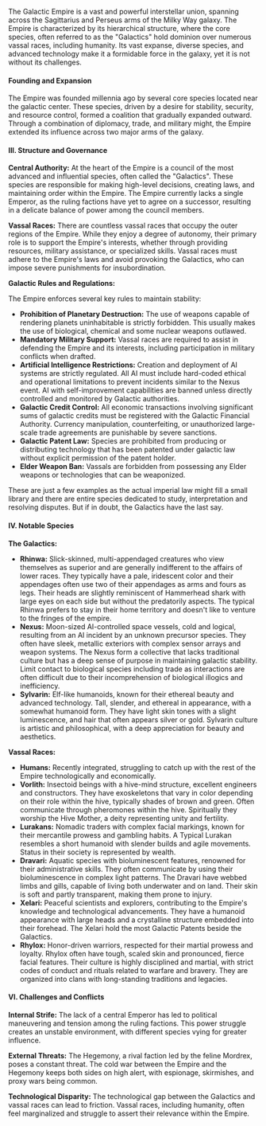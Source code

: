 The Galactic Empire is a vast and powerful interstellar union, 
spanning across the Sagittarius and Perseus arms of the Milky Way galaxy. 
The Empire is characterized by its hierarchical structure, 
where the core species, often referred to as the "Galactics" 
hold dominion over numerous vassal races, including humanity.
Its vast expanse, diverse species, and advanced technology make it a formidable force in the galaxy,
yet it is not without its challenges.

#### Founding and Expansion

The Empire was founded millennia ago by several core species located near the galactic center. 
These species, driven by a desire for stability, security, and resource control, formed a coalition that gradually expanded outward. 
Through a combination of diplomacy, trade, and military might, the Empire extended its influence across two major arms of the galaxy.

#### III. Structure and Governance

**Central Authority:**
At the heart of the Empire is a council of the most advanced and influential species, often called the "Galactics". 
These species are responsible for making high-level decisions, creating laws, and maintaining order within the Empire. 
The Empire currently lacks a single Emperor, as the ruling factions have yet to agree on a successor, 
resulting in a delicate balance of power among the council members.

**Vassal Races:**
There are countless vassal races that occupy the outer regions of the Empire. 
While they enjoy a degree of autonomy, their primary role is to support the Empire's interests, 
whether through providing resources, military assistance, or specialized skills.
Vassal races must adhere to the Empire's laws and avoid provoking the Galactics, 
who can impose severe punishments for insubordination.

**Galactic Rules and Regulations:**

The Empire enforces several key rules to maintain stability:

- **Prohibition of Planetary Destruction:** 
  The use of weapons capable of rendering planets uninhabitable is strictly forbidden.
  This usually makes the use of biological, chemical and some nuclear weapons outlawed.
- **Mandatory Military Support:** 
  Vassal races are required to assist in defending the Empire and its interests, 
  including participation in military conflicts when drafted.
- **Artificial Intelligence Restrictions:** 
  Creation and deployment of AI systems are strictly regulated. 
  All AI must include hard-coded ethical and operational limitations to prevent incidents similar to the Nexus event.
  AI with self-improvement capabilities are banned unless directly controlled and monitored by Galactic authorities.
- **Galactic Credit Control:**
  All economic transactions involving significant sums of galactic credits must be registered with the Galactic Financial Authority.
  Currency manipulation, counterfeiting, or unauthorized large-scale trade agreements are punishable by severe sanctions.
- **Galactic Patent Law:**
  Species are prohibited from producing or distributing technology that has been patented 
  under galactic law without explicit permission of the patent holder.
- **Elder Weapon Ban:**
  Vassals are forbidden from possessing any Elder weapons or technologies that can be weaponized.

These are just a few examples as the actual imperial law might fill a small library and there are
entire species dedicated to study, interpretation and resolving disputes. 
But if in doubt, the Galactics have the last say.

#### IV. Notable Species

**The Galactics:**
- **Rhinwa:** 
  Slick-skinned, multi-appendaged creatures who view themselves as superior and are generally indifferent to the affairs of lower races.
  They typically have a pale, iridescent color and their appendages often use two of their appendages as arms and fours as legs.
  Their heads are slightly reminiscent of Hammerhead shark with large eyes on each side but without the predatorily aspects.
  The typical Rhinwa prefers to stay in their home territory and doesn't like to venture to the fringes of the empire.
- **Nexus:** 
  Moon-sized AI-controlled space vessels, cold and logical, resulting from an AI incident by an unknown precursor species.
  They often have sleek, metallic exteriors with complex sensor arrays and weapon systems.
  The Nexus form a collective that lacks traditional culture but has a deep sense of purpose in maintaining galactic stability.
  Limit contact to biological species including trade as interactions are often difficult due to their incomprehension of biological illogics and inefficiency.
- **Sylvarin:**
  Elf-like humanoids, known for their ethereal beauty and advanced technology.
  Tall, slender, and ethereal in appearance, with a somewhat humanoid form.
  They have light skin tones with a slight luminescence, and hair that often appears silver or gold.
  Sylvarin culture is artistic and philosophical, with a deep appreciation for beauty and aesthetics.

**Vassal Races:**
- **Humans:** 
  Recently integrated, struggling to catch up with the rest of the Empire technologically and economically.
- **Vorlith:** 
  Insectoid beings with a hive-mind structure, excellent engineers and constructors.
  They have exoskeletons that vary in color depending on their role within the hive, typically shades of brown and green.
  Often communicate through pheromones within the hive.
  Spiritually they worship the Hive Mother, a deity representing unity and fertility.
- **Lurakans:** 
  Nomadic traders with complex facial markings, known for their mercantile prowess and gambling habits.
  A Typical Lurakan resembles a short humanoid with slender builds and agile movements.
  Status in their society is represented by wealth.
- **Dravari:** 
  Aquatic species with bioluminescent features, renowned for their administrative skills.
  They often communicate by using their bioluminescence in complex light patterns.
  The Dravari have webbed limbs and gills, capable of living both underwater and on land.
  Their skin is soft and partly transparent, making them prone to injury.
- **Xelari:** 
  Peaceful scientists and explorers, contributing to the Empire's knowledge and technological advancements.
  They have a humanoid appearance with large heads and a crystalline structure embedded into their forehead.
  The Xelari hold the most Galactic Patents beside the Galactics.
- **Rhylox:**
  Honor-driven warriors, respected for their martial prowess and loyalty.
  Rhylox often have tough, scaled skin and pronounced, fierce facial features.
  Their culture is highly disciplined and martial, with strict codes of conduct and rituals related to warfare and bravery.
  They are organized into clans with long-standing traditions and legacies.

#### VI. Challenges and Conflicts

**Internal Strife:**
The lack of a central Emperor has led to political maneuvering and tension among the ruling factions. 
This power struggle creates an unstable environment, with different species vying for greater influence.

**External Threats:**
The Hegemony, a rival faction led by the feline Mordrex, poses a constant threat. 
The cold war between the Empire and the Hegemony keeps both sides on high alert, 
with espionage, skirmishes, and proxy wars being common.

**Technological Disparity:**
The technological gap between the Galactics and vassal races can lead to friction. 
Vassal races, including humanity, often feel marginalized and struggle to assert their relevance within the Empire.
